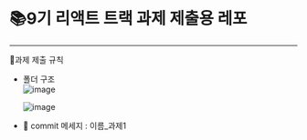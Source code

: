 # 📚9기 리액트 트랙 과제 제출용 레포
-------------------------------------------
📌과제 제출 규칙  
* 폴더 구조  
![image](https://user-images.githubusercontent.com/65678579/134852691-9237da22-04b1-463e-b821-68b5a444e3ad.png)  

  ![image](https://user-images.githubusercontent.com/65678579/134853590-c7625afe-04c9-47e9-865e-e679ab9c166e.png)

* 🦁 commit 메세지 : 이름_과제1

